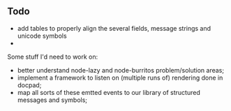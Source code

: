 Todo
----

+ add tables to properly align the several fields, message strings and unicode symbols
+

Some stuff I'd need to work on:
+ better understand node-lazy and node-burritos problem/solution areas;
+ implement a framework to listen on (multiple runs of) rendering done in docpad;
+ map all sorts of these emtted events to our library of structured messages and symbols;

